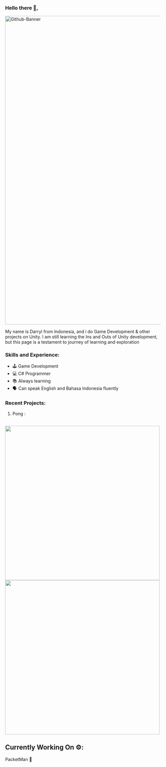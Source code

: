 ### Hello there 👋,

<img src="https://i.ibb.co/rHSv1rD/Github-Banner.png" alt="Github-Banner" border="0" width="1000">

My name is Darryl from Indonesia, and i do Game Development & other projects on Unity. I am still learning the Ins and Outs of Unity development, but this page is a testament to journey of learning and exploration



### Skills and Experience:
* 🕹️ Game Development
* 💻 C# Programmer
* 📚 Always learning
* 🗣️ Can speak English and Bahasa Indonesia fluently


### Recent Projects:

1) Pong :
<br>
<img src="https://github.com/PerpleXG29/PerpleXG29/blob/8dc483f2f39208db99cd8d2bb3cdb3e90e88cd50/Pong%201.gif" border="0" width="500" />
<br>
<img src="https://github.com/PerpleXG29/PerpleXG29/blob/2e65c22e10934629745e4f7d9b19516878468e79/Pong%202.gif" border="0" width="500" />

## Currently Working On ⚙️:

PacketMan 📨
